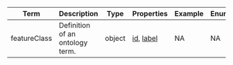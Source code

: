 |Term | Description | Type | Properties | Example | Enum|
| ---| ---| ---| ---| ---| --- |
| featureClass | Definition of an ontology term. | object | [id](./id.md), [label](./label.md) | NA | NA|
